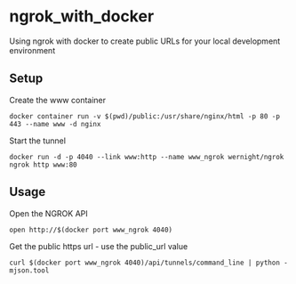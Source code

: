 # ngrok_with_docker
Using ngrok with docker to create public URLs for your local development environment

## Setup

Create the www container
````
docker container run -v $(pwd)/public:/usr/share/nginx/html -p 80 -p 443 --name www -d nginx
````

Start the tunnel
````
docker run -d -p 4040 --link www:http --name www_ngrok wernight/ngrok ngrok http www:80
````

## Usage

Open the NGROK API

````
open http://$(docker port www_ngrok 4040)
````

Get the public https url - use the public_url value

````
curl $(docker port www_ngrok 4040)/api/tunnels/command_line | python -mjson.tool
````
